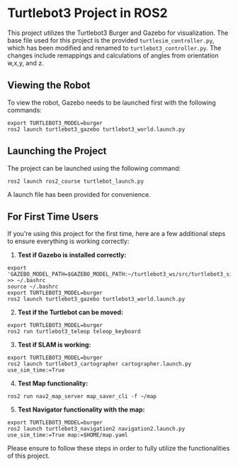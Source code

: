 # Turtlebot3 Project in ROS2

This project utilizes the Turtlebot3 Burger and Gazebo for visualization. The base file used for this project is the provided `turtlesim_controller.py`, which has been modified and renamed to `turtlebot3_controller.py`. The changes include remappings and calculations of angles from orientation w,x,y, and z.

## Viewing the Robot

To view the robot, Gazebo needs to be launched first with the following commands:

```
export TURTLEBOT3_MODEL=burger
ros2 launch turtlebot3_gazebo turtlebot3_world.launch.py
```

## Launching the Project

The project can be launched using the following command:

```
ros2 launch ros2_course turtlebot_launch.py
```

A launch file has been provided for convenience.

## For First Time Users

If you're using this project for the first time, here are a few additional steps to ensure everything is working correctly:

1. **Test if Gazebo is installed correctly:**

```
export 'GAZEBO_MODEL_PATH=$GAZEBO_MODEL_PATH:~/turtlebot3_ws/src/turtlebot3_simulations/turtlebot3_gazebo/models' >> ~/.bashrc
source ~/.bashrc
export TURTLEBOT3_MODEL=burger
ros2 launch turtlebot3_gazebo turtlebot3_world.launch.py
```

2. **Test if the Turtlebot can be moved:**

```
export TURTLEBOT3_MODEL=burger
ros2 run turtlebot3_teleop teleop_keyboard
```

3. **Test if SLAM is working:**

```
export TURTLEBOT3_MODEL=burger
ros2 launch turtlebot3_cartographer cartographer.launch.py use_sim_time:=True
```

4. **Test Map functionality:**

```
ros2 run nav2_map_server map_saver_cli -f ~/map
```

5. **Test Navigator functionality with the map:**

```
export TURTLEBOT3_MODEL=burger
ros2 launch turtlebot3_navigation2 navigation2.launch.py use_sim_time:=True map:=$HOME/map.yaml
```

Please ensure to follow these steps in order to fully utilize the functionalities of this project.
